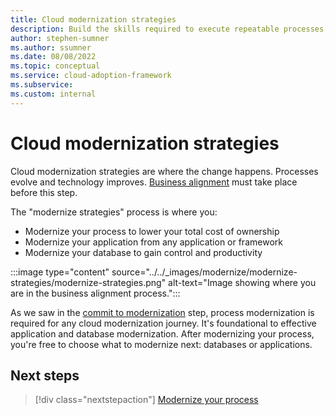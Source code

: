 ```yaml
---
title: Cloud modernization strategies
description: Build the skills required to execute repeatable processes, which accelerate modernization of multiple applications.
author: stephen-sumner
ms.author: ssumner
ms.date: 08/08/2022
ms.topic: conceptual
ms.service: cloud-adoption-framework
ms.subservice:
ms.custom: internal
---
```


# Cloud modernization strategies

Cloud modernization strategies are where the change happens. Processes evolve and technology improves. [Business alignment](/docs/modernize/business-alignment/index.md) must take place before this step.

The "modernize strategies" process is where you:

- Modernize your process to lower your total cost of ownership
- Modernize your application from any application or framework
- Modernize your database to gain control and productivity

:::image type="content" source="../../_images/modernize/modernize-strategies/modernize-strategies.png" alt-text="Image showing where you are in the business alignment process.":::

As we saw in the [commit to modernization](/docs/modernize/business-alignment/commit-to-modernization-plan.md) step, process modernization is required for any cloud modernization journey. It's foundational to effective application and database modernization. After modernizing your process, you're free to choose what to modernize next: databases or applications.

## Next steps

> [!div class="nextstepaction"]
> [Modernize your process](/process-modernization.md)
